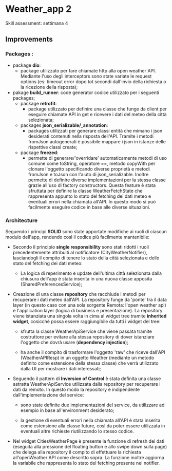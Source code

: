 # Weather_app 2

Skill assessment: settimana 4

## Improvements

### Packages :
- package **dio**:
  - package utilizzato per fare chiamate http alla open weather API. Mediante l'uso degli interceptors sono state variate le request options (es: timeout error dopo tot secondi dall'invio della richiesta o la ricezione della risposta);
- pakage **build_runner**: code generator codice utilizzato per i seguenti packages;
  - package **retrofit**:
    - package utilizzato per definire una classe che funge da client per eseguire chiamate API in get e ricevere i dati del meteo della città selezionata;
  - packages **json_serializable/_annotation**:
    - packages utilizzati per generare classi entità che mimano i json desiderati contenuti nella risposta dell'API. Tramite i metodi fromJson autogenerati è possibile mappare i json in istanze delle rispettive classi create;
  - package **freezed**:
    - permette di generare/'overridare' automaticamente metodi di uso comune come toString, operatore ==, metodo copyWith per clonare l'oggetto specificando diverse proprietà e metodi fromJson e toJson con l'aiuto di json_serializable. Inoltre permette di definire diverse implementazioni per la stessa classe grazie all'uso di factory constructors. Questa feature è stata sfruttata per definire la classe WeatherFetchState che rappresenta appunto lo stato del fetching dei dati meteo e eventuali errori nella chiamata all'API. In questo modo si può facilmente eseguire codice in base alle diverse situazioni.

### Architecture
Seguendo i principi **SOLID** sono state apportate modifiche ai ruoli di ciascun modulo dell'app, rendendo così il codice più facilmente mantenibile:

- Secondo il principio **single responsibility** sono stati ridotti i ruoli precedentemente attribuiti al notificatore (CityWeatherNotifier), lasciandogli il compito di tenere lo stato della città selezionata e dello stato del fetching dei dati meteo:
  - La logica di reperimento e update dell'ultima città selezionata dalla chiusura dell'app è stata inserita in una nuova classe apposita (SharedPreferencesService);

- Creazione di una classe **repository** che racchiude i metodi per recuperare i dati meteo dall'API. La repository funge da 'ponte' tra il data layer (in questo caso con una sola sorgente Remota: l'open weather api) e l'application layer (logica di business e presentazione). La repository viene istanziata una singola volta in cima al widget tree tramite **inherited widget**, cosicchè possa essere raggiungibile da tutti i widget del tree:
  - sfrutta la classe WeatherApiService che viene passata tramite costruttore per evitare alla stessa repository di dover istanziare l'oggetto che dovrà usare (**dependency injection**);

  - ha anche il compito di trasformare l'oggetto 'raw' che riceve dall'API (WeatherAPIResp) in un oggetto Weather (mediante un metodo definito come estensione della stessa classe) che verrà utilizzato dalla UI per mostrare i dati interessati;

- Seguendo il pattern di **Inversion of Control** è stata definita una classe astratta WeatherApiService utilizzata dalla repository per recuperare i dati da remoto. In questo modo la repository è indipendente dall'implementazione del service:
  - sono state definite due implementazioni del service, da utilizzare ad esempio in base all'environment desiderato;

  - la gestione di eventuali errori nella chiamata all'API è stata inserita come estensione alla classe future, così da poter essere utilizzata in eventuali altre richieste riutilizzando lo stesso codice.

- Nel widget CitiesWeatherPage è presente la funzione di refresh dei dati (eseguita alla pressione del floating button e allo swipe down sulla page) che delega alla repository il compito di effettuare la richiesta all'openWeather API come descritto sopra. La funzione inoltre aggiorna la variabile che rappresenta lo stato del fetching presente nel notifier.